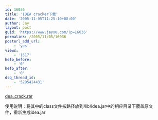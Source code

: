 ```yaml
---
id: 16036
title: 'IDEA cracker下载'
date: '2005-11-05T11:25:10+08:00'
author: Jay
layout: post
guid: 'https://www.jayxu.com/?p=16036'
permalink: /2005/11/05/16036
posturl_add_url:
    - 'yes'
views:
    - '1517'
hefo_before:
    - '0'
hefo_after:
    - '0'
dsq_thread_id:
    - '5295424431'
---
```


<a href="https://www.jayxu.com/log/wp-content/uploads/2016/11/idea_crack.rar">dea_crack.rar</a>

使用说明：将其中的class文件按路径放到/lib/idea.jar中的相应目录下覆盖原文件，重新生成idea.jar